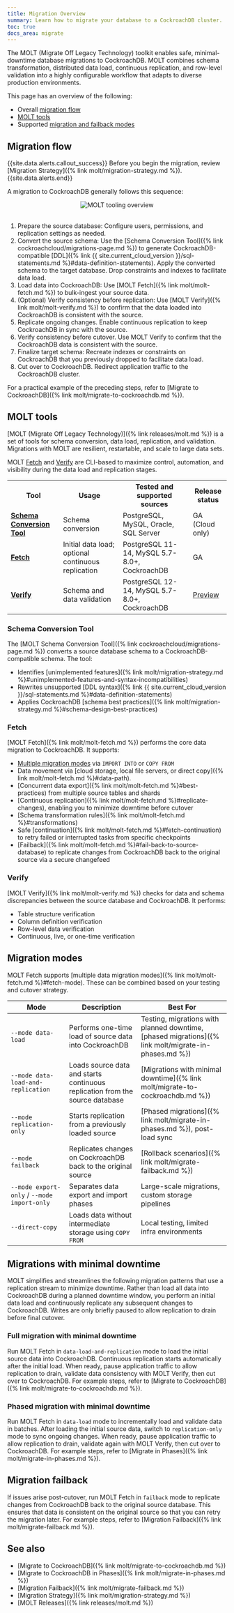 ```yaml
---
title: Migration Overview
summary: Learn how to migrate your database to a CockroachDB cluster.
toc: true
docs_area: migrate
---
```


The MOLT (Migrate Off Legacy Technology) toolkit enables safe, minimal-downtime database migrations to CockroachDB. MOLT combines schema transformation, distributed data load, continuous replication, and row-level validation into a highly configurable workflow that adapts to diverse production environments.

This page has an overview of the following:

- Overall [migration flow](#migration-flow)
- [MOLT tools](#molt-tools)
- Supported [migration and failback modes](#migration-modes)

## Migration flow

{{site.data.alerts.callout_success}}
Before you begin the migration, review [Migration Strategy]({% link molt/migration-strategy.md %}).
{{site.data.alerts.end}}

A migration to CockroachDB generally follows this sequence:

<div style="text-align: center;">
<img src="{{ 'images/molt/migration_flow.svg' | relative_url }}" alt="MOLT tooling overview" style="max-width:100%" />
</div><br>

1. Prepare the source database: Configure users, permissions, and replication settings as needed.
1. Convert the source schema: Use the [Schema Conversion Tool]({% link cockroachcloud/migrations-page.md %}) to generate CockroachDB-compatible [DDL]({% link {{ site.current_cloud_version }}/sql-statements.md %}#data-definition-statements). Apply the converted schema to the target database. Drop constraints and indexes to facilitate data load.
1. Load data into CockroachDB: Use [MOLT Fetch]({% link molt/molt-fetch.md %}) to bulk-ingest your source data.
1. (Optional) Verify consistency before replication: Use [MOLT Verify]({% link molt/molt-verify.md %}) to confirm that the data loaded into CockroachDB is consistent with the source.
1. Replicate ongoing changes. Enable continuous replication to keep CockroachDB in sync with the source.
1. Verify consistency before cutover. Use MOLT Verify to confirm that the CockroachDB data is consistent with the source.
1. Finalize target schema: Recreate indexes or constraints on CockroachDB that you previously dropped to facilitate data load.
1. Cut over to CockroachDB. Redirect application traffic to the CockroachDB cluster.

For a practical example of the preceding steps, refer to [Migrate to CockroachDB]({% link molt/migrate-to-cockroachdb.md %}).

## MOLT tools

[MOLT (Migrate Off Legacy Technology)]({% link releases/molt.md %}) is a set of tools for schema conversion, data load, replication, and validation. Migrations with MOLT are resilient, restartable, and scale to large data sets.

MOLT [Fetch](#fetch) and [Verify](#verify) are CLI-based to maximize control, automation, and visibility during the data load and replication stages.

<table class="comparison-chart">
  <tr>
    <th>Tool</th>
    <th>Usage</th>
    <th>Tested and supported sources</th>
    <th>Release status</th>
  </tr>
  <tr>
    <td class="comparison-chart__feature"><a href="#schema-conversion-tool"><b>Schema Conversion Tool</b></a></td>
    <td>Schema conversion</td>
    <td>PostgreSQL, MySQL, Oracle, SQL Server</td>
    <td>GA (Cloud only)</td>
  </tr>
  <tr>
    <td class="comparison-chart__feature"><a href="#fetch"><b>Fetch</b></a></td>
    <td>Initial data load; optional continuous replication</td>
    <td>PostgreSQL 11-14, MySQL 5.7-8.0+, CockroachDB</td>
    <td>GA</td>
  </tr>
  <tr>
    <td class="comparison-chart__feature"><a href="#verify"><b>Verify</b></a></td>
    <td>Schema and data validation</td>
    <td>PostgreSQL 12-14, MySQL 5.7-8.0+, CockroachDB</td>
    <td><a href="{% link {{ site.current_cloud_version }}/cockroachdb-feature-availability.md %}">Preview</a></td>
  </tr>
</table>

### Schema Conversion Tool

The [MOLT Schema Conversion Tool]({% link cockroachcloud/migrations-page.md %}) converts a source database schema to a CockroachDB-compatible schema. The tool:

- Identifies [unimplemented features]({% link molt/migration-strategy.md %}#unimplemented-features-and-syntax-incompatibilities)
- Rewrites unsupported [DDL syntax]({% link {{ site.current_cloud_version }}/sql-statements.md %}#data-definition-statements)
- Applies CockroachDB [schema best practices]({% link molt/migration-strategy.md %}#schema-design-best-practices)

### Fetch

[MOLT Fetch]({% link molt/molt-fetch.md %}) performs the core data migration to CockroachDB. It supports:

- [Multiple migration modes](#migration-modes) via `IMPORT INTO` or `COPY FROM`
- Data movement via [cloud storage, local file servers, or direct copy]({% link molt/molt-fetch.md %}#data-path).
- [Concurrent data export]({% link molt/molt-fetch.md %}#best-practices) from multiple source tables and shards
- [Continuous replication]({% link molt/molt-fetch.md %}#replicate-changes), enabling you to minimize downtime before cutover
- [Schema transformation rules]({% link molt/molt-fetch.md %}#transformations)
- Safe [continuation]({% link molt/molt-fetch.md %}#fetch-continuation) to retry failed or interrupted tasks from specific checkpoints
- [Failback]({% link molt/molt-fetch.md %}#fail-back-to-source-database) to replicate changes from CockroachDB back to the original source via a secure changefeed

### Verify

[MOLT Verify]({% link molt/molt-verify.md %}) checks for data and schema discrepancies between the source database and CockroachDB. It performs:

- Table structure verification
- Column definition verification
- Row-level data verification
- Continuous, live, or one-time verification

## Migration modes

MOLT Fetch supports [multiple data migration modes]({% link molt/molt-fetch.md %}#fetch-mode). These can be combined based on your testing and cutover strategy.

|                     Mode                    |                                 Description                                  |                                               Best For                                               |
|---------------------------------------------|------------------------------------------------------------------------------|------------------------------------------------------------------------------------------------------|
| `--mode data-load`                          | Performs one-time load of source data into CockroachDB                       | Testing, migrations with planned downtime, [phased migrations]({% link molt/migrate-in-phases.md %}) |
| `--mode data-load-and-replication`          | Loads source data and starts continuous replication from the source database | [Migrations with minimal downtime]({% link molt/migrate-to-cockroachdb.md %})                        |
| `--mode replication-only`                   | Starts replication from a previously loaded source                           | [Phased migrations]({% link molt/migrate-in-phases.md %}), post-load sync                            |
| `--mode failback`                           | Replicates changes on CockroachDB back to the original source                | [Rollback scenarios]({% link molt/migrate-failback.md %})                                            |
| `--mode export-only` / `--mode import-only` | Separates data export and import phases                                      | Large-scale migrations, custom storage pipelines                                                     |
| `--direct-copy`                             | Loads data without intermediate storage using `COPY FROM`                    | Local testing, limited infra environments                                                            |

## Migrations with minimal downtime

MOLT simplifies and streamlines the following migration patterns that use a replication stream to minimize downtime. Rather than load all data into CockroachDB during a planned downtime window, you perform an initial data load and continuously replicate any subsequent changes to CockroachDB. Writes are only briefly paused to allow replication to drain before final cutover.

### Full migration with minimal downtime

Run MOLT Fetch in `data-load-and-replication` mode to load the initial source data into CockroachDB. Continuous replication starts automatically after the initial load. When ready, pause application traffic to allow replication to drain, validate data consistency with MOLT Verify, then cut over to CockroachDB. For example steps, refer to [Migrate to CockroachDB]({% link molt/migrate-to-cockroachdb.md %}).

### Phased migration with minimal downtime

Run MOLT Fetch in `data-load` mode to incrementally load and validate data in batches. After loading the initial source data, switch to `replication-only` mode to sync ongoing changes. When ready, pause application traffic to allow replication to drain, validate again with MOLT Verify, then cut over to CockroachDB. For example steps, refer to [Migrate in Phases]({% link molt/migrate-in-phases.md %}).

## Migration failback

If issues arise post-cutover, run MOLT Fetch in `failback` mode to replicate changes from CockroachDB back to the original source database. This ensures that data is consistent on the original source so that you can retry the migration later. For example steps, refer to [Migration Failback]({% link molt/migrate-failback.md %}).

## See also

- [Migrate to CockroachDB]({% link molt/migrate-to-cockroachdb.md %})
- [Migrate to CockroachDB in Phases]({% link molt/migrate-in-phases.md %})
- [Migration Failback]({% link molt/migrate-failback.md %})
- [Migration Strategy]({% link molt/migration-strategy.md %})
- [MOLT Releases]({% link releases/molt.md %})